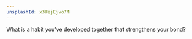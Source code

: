 ```yaml
---
unsplashId: x3UejEjvo7M
---
```


What is a habit you’ve developed together that strengthens your bond?

